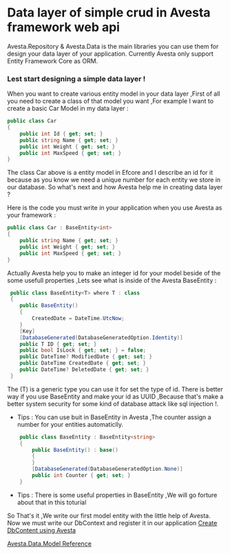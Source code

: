 # Data layer of simple crud in Avesta framework web api
Avesta.Repository & Avesta.Data is the main libraries you can use them for design your data layer of your application. Currently Avesta only support Entity Framework Core as ORM.

### Lest start designing a simple data layer !
When you want to create various entity model in your data layer ,First of all you need to create a class of that model you want ,For example I want to create a basic Car Model in my data layer :
```csharp
public class Car
{
    public int Id { get; set; }
    public string Name { get; set; }
    public int Weight { get; set; }
    public int MaxSpeed { get; set; }    
}
```
The class Car above is a entity model in Efcore and I describe an id for it because as you know we need a unique number for each entity we store in our database. So what's next and how Avesta help me in creating data layer ?

Here is the code you must write in your application when you use Avesta as your framework :
```csharp
public class Car : BaseEntity<int>
{
    public string Name { get; set; }
    public int Weight { get; set; }
    public int MaxSpeed { get; set; }    
}
```
Actually Avesta help you to make an integer id for your model beside of the some usefull properties ,Lets see what is inside of the Avesta BaseEntity : 
```csharp
 public class BaseEntity<T> where T : class
 {
    public BaseEntity()
    {
        CreatedDate = DateTime.UtcNow;
    }
    [Key]
    [DatabaseGenerated(DatabaseGeneratedOption.Identity)]
    public T ID { get; set; }
    public bool IsLock { get; set; } = false;
    public DateTime? ModifiedDate { get; set; }
    public DateTime CreatedDate { get; set; }
    public DateTime? DeletedDate { get; set; }
 }
```
The (T) is a generic type you can use it for set the type of id.
There is better way if you use BaseEntity<string> and make your id as UUID ,Because that's make a better system security for some kind of database attack like sql injection !.

* Tips : You can use buit in BaseEntity<string> in Avesta ,The counter assign a number for your entities automaticlly.

```csharp
    public class BaseEntity : BaseEntity<string>
    {
        public BaseEntity() : base()
        {
        }
        [DatabaseGenerated(DatabaseGeneratedOption.None)]
        public int Counter { get; set; }
    }
```

* Tips : There is some useful properties in BaseEntity ,We will go forture about that in this toturial

So That's it ,We write our first model entity with the little help of Avesta.
Now we must write our DbContext and register it in our application
[Create DbContent using Avesta](./CreateDBContext.md)

[Avesta.Data.Model Reference](./../../Reference/Avesta.Data/)


